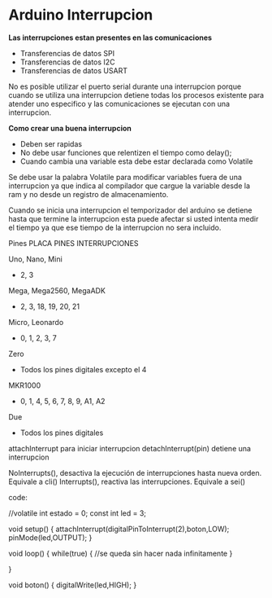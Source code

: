 # Arduino Interrupcion

**Las interrupciones estan presentes en las comunicaciones**

* Transferencias de datos SPI
* Transferencias de datos I2C
* Transferencias de datos USART

No es posible utilizar el puerto serial durante una interrupcion porque cuando se utiliza una interrupcion detiene todas los procesos existente para atender uno especifico y las comunicaciones se ejecutan con una interrupcion.

**Como crear una buena interrupcion**
* Deben ser rapidas
* No debe usar funciones que relentizen el tiempo como delay();
* Cuando cambia una variable esta debe estar declarada como Volatile

Se debe usar la palabra Volatile para modificar variables fuera de una interrupcion ya que indica al compilador que cargue la variable desde la ram y no desde un registro de almacenamiento.

Cuando se inicia una interrupcion el temporizador del arduino se detiene hasta que termine la interrupcion esta puede afectar si usted intenta medir el tiempo ya que ese tiempo de la interrupcion no sera incluido.


Pines
PLACA	PINES INTERRUPCIONES

Uno, Nano, Mini	
* 2, 3

Mega, Mega2560, MegaADK	
* 2, 3, 18, 19, 20, 21

Micro, Leonardo
* 0, 1, 2, 3, 7

Zero
* Todos los pines digitales excepto el 4

MKR1000
* 0, 1, 4, 5, 6, 7, 8, 9, A1, A2

Due
* Todos los pines digitales

attachInterrupt para iniciar interrupcion 
detachInterrupt(pin) detiene una interrupcion

NoInterrupts(), desactiva la ejecución de interrupciones hasta nueva orden. Equivale a cli()
Interrupts(), reactiva las interrupciones. Equivale a sei()


code:

//volatile int estado = 0;
const int led = 3;

void setup()
{
attachInterrupt(digitalPinToInterrupt(2),boton,LOW);
pinMode(led,OUTPUT);
}

void loop()
{
while(true)
{
 //se queda sin hacer nada infinitamente
}

}

void boton()
{
  digitalWrite(led,HIGH);
}
